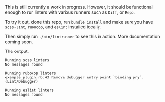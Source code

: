 This is still currently a work in progress. However, it should be functional enough to run linters with various runners such as `Diff`, or `Repo`.

To try it out, clone this repo, run `bundle install` and make sure you have `scss-lint`, `rubocop`, and `eslint` installed locally.

Then simply run `./bin/lintrunner` to see this in action. More documentation coming soon.

The output:

```
Running scss linters
No messages found

Running rubocop linters
example_plugin.rb:43 Remove debugger entry point `binding.pry`. (Lint/Debugger)

Running eslint linters
No messages found

```
